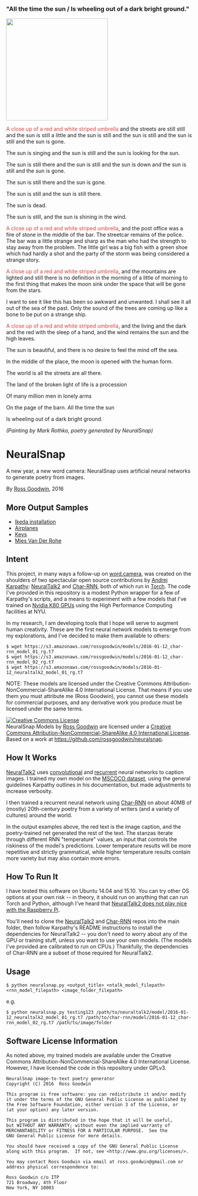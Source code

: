 ### "All the time the sun / Is wheeling out of a dark bright ground."

<p><a href="https://s3.amazonaws.com/rossgoodwin/neuralsnap/145215747053_img1.jpg"><img src="https://s3.amazonaws.com/rossgoodwin/neuralsnap/145215747053_img1.jpg" width="275px" class="img-thumbnail"></a></p><p><span style="color:#D64541;">A close up of a red and white striped umbrella</span> and the streets are still still and the sun is still a little and the sun is still and the sun is still and the sun is still and the sun is gone.</p><p>The sun is singing and the sun is still and the sun is looking for the sun.</p><p>The sun is still there and the sun is still and the sun is down and the sun is still and the sun is gone.</p><p>The sun is still there and the sun is gone.</p><p>The sun is still and the sun is still there.</p><p>The sun is dead.</p><p>The sun is still, and the sun is shining in the wind.</p>
<p><span style="color:#D64541;">A close up of a red and white striped umbrella</span>, and the post office was a fire of stone in the middle of the bar. The streetcar remains of the police. The bar was a little strange and sharp as the man who had the strength to stay away from the problem. The little girl was a big fish with a green shoe which had hardly a shot and the party of the storm was being considered a strange story.</p>
<p><span style="color:#D64541;">A close up of a red and white striped umbrella</span>, and the mountains are lighted and still there is no definition in the morning of a little of morning to the first thing that makes the moon sink under the space that will be gone from the stars.</p><p>I want to see it like this has been so awkward and unwanted. I shall see it all out of the sea of the past. Only the sound of the trees are coming up like a bone to be put on a strange ship.</p>
<p><span style="color:#D64541;">A close up of a red and white striped umbrella</span>, and the living and the dark and the red with the sleep of a hand, and the wind remains the sun and the high leaves.</p><p>The sun is beautiful, and there is no desire to feel the mind off the sea.</p><p>In the middle of the place, the moon is opened with the human form.</p><p>The world is all the streets are all there.</p><p>The land of the broken light of life is a procession</p><p>Of many million men in lonely arms</p><p>On the page of the barn. All the time the sun</p><p>Is wheeling out of a dark bright ground.</p>

*(Painting by Mark Rothko, poetry generated by NeuralSnap)*

# NeuralSnap

A new year, a new word camera: NeuralSnap uses artificial neural networks to generate poetry from images.

By [Ross Goodwin](http://rossgoodwin.com), 2016

## More Output Samples

* [Ikeda installation](https://s3.amazonaws.com/rossgoodwin/neuralsnap/145237613476_Epoch_64_24_Loss_1_1434_Dropout_0_25_512_16_8_9_7_Ikeda.html)
* [Airplanes](https://s3.amazonaws.com/rossgoodwin/neuralsnap/145240870834_Epoch_64_24_Loss_1_1434_Dropout_0_25_512_16_6_7_8_9_Planes.html)
* [Keys](https://s3.amazonaws.com/rossgoodwin/neuralsnap/145240853879_Epoch_64_24_Loss_1_1434_Dropout_0_25_512_16_6_7_8_9_Keys.html)
* [Mies Van Der Rohe](https://s3.amazonaws.com/rossgoodwin/neuralsnap/145232647105_Epoch_83_51_Loss_1_1439_Dropout_0_25_512_16_3_5_7_Mies_Van_Der_Rohe.html)

## Intent

This project, in many ways a follow-up on [word.camera](https://word.camera), was created on the shoulders of two spectacular open source contributions by [Andrej Karpathy](https://github.com/karpathy): [NeuralTalk2](https://github.com/karpathy/neuraltalk) and [Char-RNN](https://github.com/karpathy/char-rnn), both of which run in [Torch](http://torch.ch/). The code I've provided in this repository is a modest Python wrapper for a few of Karpathy's scripts, and a means to experiment with a few models that I've trained on [Nvidia K80 GPUs](http://www.nvidia.com/object/tesla-k80.html) using the High Performance Computing facilities at NYU.

In my research, I am developing tools that I hope will serve to augment human creativity. These are the first neural network models to emerge from my explorations, and I've decided to make them available to others:

    $ wget https://s3.amazonaws.com/rossgoodwin/models/2016-01-12_char-rnn_model_01_rg.t7
    $ wget https://s3.amazonaws.com/rossgoodwin/models/2016-01-12_char-rnn_model_02_rg.t7
    $ wget https://s3.amazonaws.com/rossgoodwin/models/2016-01-12_neuraltalk2_model_01_rg.t7

NOTE: These models are licensed under the Creative Commons Attribution-NonCommercial-ShareAlike 4.0 International License. That means if you use them you must attribute me (Ross Goodwin), you cannot use these models for commercial purposes, and any derivative work you produce must be licensed under the same terms.

<a rel="license" href="http://creativecommons.org/licenses/by-nc-sa/4.0/"><img alt="Creative Commons License" style="border-width:0" src="https://i.creativecommons.org/l/by-nc-sa/4.0/88x31.png" /></a><br /><span xmlns:dct="http://purl.org/dc/terms/" href="http://purl.org/dc/dcmitype/Dataset" property="dct:title" rel="dct:type">NeuralSnap Models</span> by <a xmlns:cc="http://creativecommons.org/ns#" href="http://rossgoodwin.com" property="cc:attributionName" rel="cc:attributionURL">Ross Goodwin</a> are licensed under a <a rel="license" href="http://creativecommons.org/licenses/by-nc-sa/4.0/">Creative Commons Attribution-NonCommercial-ShareAlike 4.0 International License</a>.<br />Based on a work at <a xmlns:dct="http://purl.org/dc/terms/" href="https://github.com/rossgoodwin/neuralsnap" rel="dct:source">https://github.com/rossgoodwin/neuralsnap</a>.

## How It Works

[NeuralTalk2](https://github.com/karpathy/neuraltalk) uses [convolutional](https://en.wikipedia.org/wiki/Convolutional_neural_network) and [recurrent](https://en.wikipedia.org/wiki/Recurrent_neural_network) neural networks to caption images. I trained my own model on the [MSCOCO dataset](http://mscoco.org/), using the general guidelines Karpathy outlines in his documentation, but made adjustments to increase verbosity.

I then trained a recurrent neural network using [Char-RNN](https://github.com/karpathy/char-rnn) on about 40MB of (mostly) 20th-century poetry from a variety of writers (and a variety of cultures) around the world.

In the output examples above, the red text is the image caption, and the poetry-trained net generated the rest of the text. The stanzas iterate through different RNN "temperature" values, an input that controls the riskiness of the model's predictions. Lower temperature results will be more repetitive and strictly grammatical, while higher temperature results contain more variety but may also contain more errors.

## How To Run It

I have tested this software on Ubuntu 14.04 and 15.10. You can try other OS options at your own risk -- in theory, it should run on anything that can run Torch and Python, although I've heard that [NeuralTalk2 does not play nice with the Raspberry Pi](https://github.com/SaMnCo/docker-neuraltalk2).

You'll need to clone the [NeuralTalk2](https://github.com/karpathy/neuraltalk) and [Char-RNN](https://github.com/karpathy/char-rnn) repos into the main folder, then follow Karpathy's README instructions to install the dependencies for NeuralTalk2 -- you don't need to worry about any of the GPU or training stuff, unless you want to use your own models. (The models I've provided are calibrated to run on CPUs.) Thankfully, the dependencies of Char-RNN are a subset of those required for NeuralTalk2.

## Usage

    $ python neuralsnap.py <output_title> <ntalk_model_filepath> <rnn_model_filepath> <image_folder_filepath>

e.g.

    $ python neuralsnap.py testing123 /path/to/neuraltalk2/model/2016-01-12_neuraltalk2_model_01_rg.t7 /path/to/char-rnn/model/2016-01-12_char-rnn_model_02_rg.t7 /path/to/image/folder

## Software License Information

As noted above, my trained models are available under the Creative Commons Attribution-NonCommercial-ShareAlike 4.0 International License. However, I have licensed the code in this repository under GPLv3.

    NeuralSnap image-to-text poetry generator
    Copyright (C) 2016  Ross Goodwin
    
    This program is free software: you can redistribute it and/or modify
    it under the terms of the GNU General Public License as published by
    the Free Software Foundation, either version 3 of the License, or
    (at your option) any later version.

    This program is distributed in the hope that it will be useful,
    but WITHOUT ANY WARRANTY; without even the implied warranty of
    MERCHANTABILITY or FITNESS FOR A PARTICULAR PURPOSE.  See the
    GNU General Public License for more details.

    You should have received a copy of the GNU General Public License
    along with this program.  If not, see <http://www.gnu.org/licenses/>.

    You may contact Ross Goodwin via email at ross.goodwin@gmail.com or
    address physical correspondence to:

    Ross Goodwin c/o ITP
    721 Broadway, 4th Floor
    New York, NY 10003